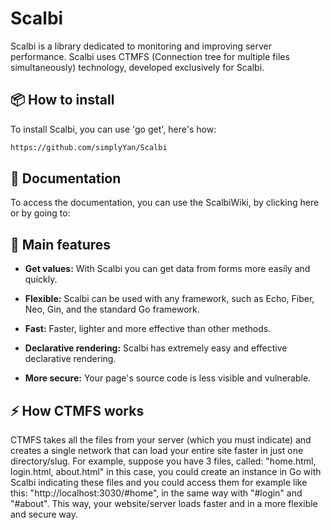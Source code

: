 # Scalbi

Scalbi is a library dedicated to monitoring and improving server performance. Scalbi uses CTMFS (Connection tree for multiple files simultaneously) technology, developed exclusively for Scalbi.

## 📦 How to install
To install Scalbi, you can use 'go get', here's how:
```bash
https://github.com/simplyYan/Scalbi
```

## 📖 Documentation
To access the documentation, you can use the ScalbiWiki, by clicking here or by going to:

## 🎯 Main features

- **Get values:** With Scalbi you can get data from forms more easily and quickly.

- **Flexible:** Scalbi can be used with any framework, such as Echo, Fiber, Neo, Gin, and the standard Go framework.

- **Fast:** Faster, lighter and more effective than other methods.

- **Declarative rendering:** Scalbi has extremely easy and effective declarative rendering.

- **More secure:** Your page's source code is less visible and vulnerable.

## ⚡ How CTMFS works
CTMFS takes all the files from your server (which you must indicate) and creates a single network that can load your entire site faster in just one directory/slug.
For example, suppose you have 3 files, called: "home.html, login.html, about.html" in this case, you could create an instance in Go with Scalbi indicating these files and you could access them for example like this: "http://localhost:3030/#home", in the same way with "#login" and "#about".
This way, your website/server loads faster and in a more flexible and secure way.
